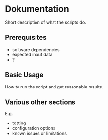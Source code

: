 # <Name des main_scripts> Dokumentation

Short description of what the scripts do.

## Prerequisites

* software dependencies
* expected input data
* ?

## Basic Usage

How to run the script and get reasonable results.


## Various other sections

E.g.
  
  * testing
  * configuration options
  * known issues or limitations
